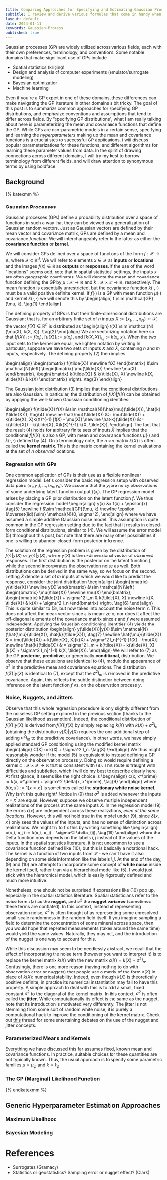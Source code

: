 ```yaml
---
title: Comparing Approaches for Specifying and Estimating Gaussian Process Parameters
subtitle: I review and derive various formulas that come in handy when sequentially adding data to a Gaussian process model.
layout: default
date: 2024-01-11
keywords: Gaussian-Process
published: true
---
```


Gaussian processes (GP) are widely utilized across various fields, each with
their own preferences, terminology, and conventions. Some notable domains that
make significant use of GPs include
- Spatial statistics (kriging)
- Design and analysis of computer experiments (emulator/surrogate modeling)
- Bayesian optimization
- Machine learning

Even if you're a GP expert in one of these domains,
these differences can make navigating the
GP literature in other domains a bit tricky. The goal of this post is to
summarize common approaches for specifying GP distributions, and emphasize
conventions and assumptions that tend to differ across fields. By
"specifying GP distributions", what I am really talking about here is
parameterizing the mean and covariance functions that define the GP. While
GPs are non-parametric models in a certain sense, specifying and
learning the *hyperparameters* making up the mean and covariance functions
is a crucial step to successful GP applications. I will discuss popular
parameterizations for these functions, and different algorithms for learning
these parameter values from data. In the spirit of drawing connections across
different domains, I will try my best to borrow terminology from different fields,
and will draw attention to synonymous terms by using boldface.  

## Background
{% katexmm %}

### Gaussian Processes
Gaussian processes (GPs) define a probability distribution over a space of
functions in such a way that they can be viewed as a generalization of
Gaussian random vectors. Just as Gaussian vectors are defined by their
mean vector and covariance matrix, GPs are defined by a mean and covariance
*function*. We will interchangeably refer to the latter as either the
**covariance function** or **kernel**.

We will consider GPs defined over a space of functions of the form
$f: \mathcal{X} \to \mathbb{R}$, where $\mathcal{X} \subseteq \mathbb{R}^d$.
We will refer to elements $x \in \mathcal{X}$ as **inputs** or
**locations** and the images $f(x) \in \mathbb{R}$ as **outputs** or
**responses**. If the use of the word "locations" seems odd, note that in
spatial statistical settings, the inputs $x$ are often geographic coordinates.
We will denote the mean and covariance function defining the
GP by $\mu: \mathcal{X} \to \mathbb{R}$
and $k: \mathcal{X} \times \mathcal{X} \to \mathbb{R}$, respectively. The mean
function is essentially unrestricted, but the covariance function $k(\cdot, \cdot)$
must be a valid positive definite kernel. If $f(\cdot)$ is a GP with
mean function $\mu(\cdot)$ and kernel $k(\cdot, \cdot)$ we will denote this by
\begin{align}
f \sim \mathcal{GP}(\mu, k). \tag{1}
\end{align}

The defining property of GPs is that their finite-dimensional distributions
are Gaussian; that is, for an arbitrary finite set of $n$ inputs
$X := \{x_1, \dots, x_N\} \subset \mathcal{X}$,
the vector $f(X) \in \mathbb{R}^n$ is distributed as
\begin{align}
f(X) \sim \mathcal{N}(\mu(X), k(X, X)). \tag{2}
\end{align}
We are vectorizing notation here so that $[f(X)]_i := f(x_i)$,
$[\mu(X)]_i := \mu(x_i)$, and $[k(X, X)]_{i,j} := k(x_i, x_j)$. When the
two input sets to the kernel are equal, we lighten notation by writing
In particular, suppose we have two sets of inputs
$X$ and $\tilde{X}$, containing $n$ and
$m$ inputs, respectively. The defining property (2) then implies

\begin{align}
\begin{bmatrix} f(\tilde{X}) \newline f(X) \end{bmatrix}
&\sim \mathcal{N}\left(
  \begin{bmatrix} \mu(\tilde{X}) \newline \mu(X) \end{bmatrix},
  \begin{bmatrix}
  k(\tilde{X}) & k(\tilde{X}, X) \newline
  k(X, \tilde{X}) & k(X)
  \end{bmatrix}
\right). \tag{3}
\end{align}

The Gaussian joint distribution (3) implies that the conditional distributions
are also Gaussian. In particular, the distribution of $f(\tilde{X})|f(X)$ can be
obtained by applying the well-known Gaussian conditioning identities:

\begin{align}
f(\tilde{X})|f(X) &\sim \mathcal{N}(\hat{\mu}(\tilde{X}), \hat{k}(\tilde{X})), \tag{4} \newline
\hat{\mu}(\tilde{X}) &:= \mu(\tilde{X}) + k(\tilde{X}, X)k(X)^{-1} [f(X) - \mu(X)] \newline
\hat{k}(\tilde{X}) &:= k(\tilde{X}) - k(\tilde{X}, X)k(X)^{-1} k(X, \tilde{X}).
\end{align}
The fact that the result (4) holds for arbitrary finite sets of inputs $\tilde{X}$
implies that the conditional $f | f(X)$ is also a GP, with mean and covariance
functions $\hat{\mu}(\cdot)$ and $\hat{k}(\cdot, \cdot)$ defined by (4).
On a terminology note, the $n \times n$ matrix $k(X)$ is often called the
**kernel matrix**. This is the matrix containing the kernel evaluations at the
set of $n$ *observed* locations.

### Regression with GPs
One common application of GPs is their use as a flexible nonlinear regression
model. Let's consider the basic regression setup with observed data pairs
$(x_1, y_1), \dots, (x_n, y_n)$. We assume that the $y_i$ are noisy observations
of some underlying latent function output $f(x_i)$. The GP regression model arises
by placing a GP prior distribution on the latent function $f$. We thus consider
the regression model
\begin{align}
y(x) &= f(x) + \epsilon(x) \tag{5} \newline
f &\sim \mathcal{GP}(\mu, k) \newline
\epsilon &\overset{iid}{\sim} \mathcal{N}(0, \sigma^2),
\end{align}
where we have assumed a simple additive Gaussian noise model. This assumption is
quite common in the GP regression setting due to the fact that it results in
closed-form conditional distributions, similar to (4). We will assume the
error model (5) throughout this post, but note that there are many other possibilities
if one is willing to abandon closed-form posterior inference.

The solution of the regression problem is given by the distribution of
$f(\cdot)|y(X)$ or $y(\cdot)|y(X)$, where $y(X)$ is the $n$-dimensional vector
of observed responses. The first distribution is the posterior on the latent
function $f$, while the second incorporates the observation noise as well.
Both distributions can be derived in the same way, so we focus on the second.
Letting $\tilde{X}$ denote a set of $m$ inputs at which we would like to predict the
response, consider the joint distribution
\begin{align}
\begin{bmatrix} y(\tilde{X}) \newline y(X) \end{bmatrix}
&\sim \mathcal{N}\left(
  \begin{bmatrix} \mu(\tilde{X}) \newline \mu(X) \end{bmatrix},
  \begin{bmatrix}
  k(\tilde{X}) + \sigma^2 I_m & k(\tilde{X}, X) \newline
  k(X, \tilde{X}) & k(X) + \sigma^2 I_n
  \end{bmatrix}
\right). \tag{6}
\end{align}
This is quite similar to (3), but now takes into account the noise term
$\epsilon$. This does not affect the mean vector since $\epsilon$ is mean-zero;
nor does it affect the off-diagonal elements of the covariance matrix since
$\epsilon$ and $f$ were assumed independent. Applying the Gaussian conditioning
identities (4) yields the posterior distribution
\begin{align}
y(\tilde{X})|y(X) &\sim \mathcal{N}(\hat{\mu}(\tilde{X}), \hat{k}(\tilde{X})), \tag{7} \newline
\hat{\mu}(\tilde{X}) &:= \mu(\tilde{X}) + k(\tilde{X}, X)[k(X) + \sigma^2 I_n]^{-1} [f(X) - \mu(X)] \newline
\hat{k}(\tilde{X}) &:= \sigma^2 I_m + k(\tilde{X}) - k(\tilde{X}, X)[k(X) + \sigma^2 I_n]^{-1} k(X, \tilde{X}).
\end{align}
We will refer to (7) as the GP **posterior**, **predictive**, or generically
**conditional**, distribution.
We observe that these equations are identical to (4), modulo the appearance
of $\sigma^2$ in the predictive mean and covariance equations. The distribution
$f(\tilde{X})|y(X)$ is identical to (7), except that the $\sigma^2 I_m$ is removed in
the predictive covariance. Again, this reflects the subtle distinction between
doing inference on the latent function $f$ vs. on the observation process $y$.

### Noise, Nuggets, and Jitters
Observe that this whole regression procedure is only slightly different from the
noiseless GP setting explored in the previous section (thanks to the Gaussian
likelihood assumption). Indeed, the conditional distribution of
$f(\tilde{X})|y(X)$ is derived from $f(\tilde{X})|f(X)$ by simply replacing
$k(X)$ with $k(X) + \sigma^2 I_n$ (obtaining the distribution
$y(\tilde{X})|y(X)$ requires the one additional step of adding $\sigma^2 I_m$
to the predictive covariance). In other words, we have simply applied standard
GP conditioning using the modified kernel matrix
\begin{align}
C(X) := k(X) + \sigma^2 I_n. \tag{8}
\end{align}
We thus might reasonably wonder if the model (5) is equivalent to instead
defining a GP directly on the observation process $y$. Doing so would require
defining a kernel $c: \mathcal{X} \times \mathcal{X} \to \mathbb{R}$ that
is consistent with (8). This route is fraught with difficulties and subtleties, which I will
do my best to describe clearly here. At first glance, it seems like the right
choice is
\begin{align}
c(x, x^\prime) := k(x, x^\prime) + \sigma^2 \delta(x, x^\prime), \tag{9}
\end{align}
where $\delta(x, x^\prime) := 1[x = x^\prime]$ is sometimes called the
**stationary white noise kernel**. Why isn't this quite right? Notice in (9)
that $\sigma^2$ is added whenever the inputs $x = x^\prime$ are equal. However,
suppose we observe multiple independent realizations of the process at the
same inputs $X$. In the regression model (9) the errors $\epsilon(x)$ are
independent across these realizations, *even at the same locations*. However,
this will not hold true in the model under (9), since $\delta(x, x^\prime)$ only
sees the values of the inputs, and has no sense of distinction across realizations.
We might try to fix this by writing something like
\begin{align}
c(x_i, x_j) := k(x_i, x_j) + \sigma^2 \delta_{ij}, \tag{10}
\end{align}
where the Delta function now depends on the labels $i, j$ instead of the values
of the inputs. In the spatial statistics literature,
it is not uncommon to see a covariance function defined like (10), but this is
basically a notational hack. The kernel is a function of two inputs from
$\mathcal{X}$ - we can't have it also depending on some side information like
the labels $i, j$. At the end of the day, (9) and (10) are attempts to
incorporate some concept of **white noise** inside the kernel itself, rather
than via a hierarchical model like (5). I would just stick with the hierarchical
model, which is easily rigorously defined and much more intuitive.

Nonetheless, one should not be surprised if expressions like (10) pop up,
especially in the spatial statistics literature. Spatial statisticians refer
to the noise term $\epsilon(x)$ as the **nugget**, and $\sigma^2$ the
**nugget variance** (sometimes these terms are conflated). In this context,
instead of representing observation noise, $\sigma^2$ is often thought of
as representing some unresolved small-scale randomness in the random field
itself. If you imagine sampling a field to determine the concentration of some
mineral across space, then you would hope that repeated measurements (taken around
the same time) would yield the same values. Naturally, they may not, and the
introduction of the nugget is one way to account for this.

While this discussion may seem to be needlessly abstract, we recall that the
effect of incorporating the noise term (however you want to interpret it) is to
replace the kernel matrix $k(X)$ with the new matrix $c(X) = k(X) + \sigma^2 I_n$.
Confusingly, there is one more reason (having nothing to do with observation error
or nuggets) that people use a matrix of the form $c(X)$ in place of $k(X)$:
numerical stability. Indeed, even though $k(X)$ is theoretically positive definite,
in practice its numerical instantiation may fail to have this property. A simple
approach to deal with this is to add a small, fixed constant $\sigma^2$ to the
diagonal of the kernel matrix. In this context, $\sigma^2$ is often called the
**jitter**. While computationally its effect is the same as the nugget, note that
its introduction is motivated very differently. The jitter is not stemming from
some sort of random white noise; it is purely a computational hack to improve
the conditioning of the kernel matrix. Check out
[this](https://discourse.mc-stan.org/t/adding-gaussian-process-covariance-functions/237/67)
thread for some entertaining debates on the use of the nugget and jitter concepts. 

### Parameterized Means and Kernels
Everything we have discussed this far assumes fixed, known mean and covariance
functions. In practice, suitable choices for these quantities are not typically
known. Thus, the usual approach is to specify some parametric families
$\mu = \mu_{\psi}$ and $k = k_{\phi}$



### The GP (Marginal) Likelihood Function
{% endkatexmm %}

## Generic Hyperparameter Estimation Approaches
### Maximum Likelihood
### Bayesian Modeling

# References
- Surrogates (Gramacy)
- Statistics or geostatistics? Sampling error or nugget effect? (Clark)
